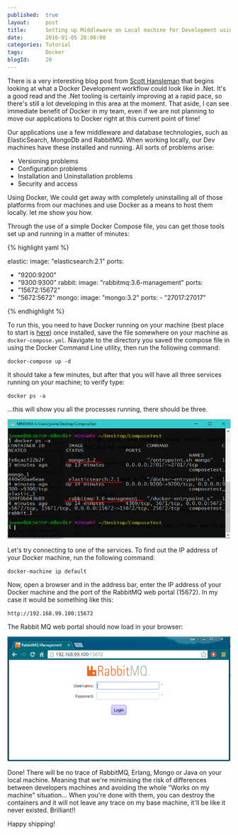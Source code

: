 ```yaml
---
published: 	true
layout: 	post
title:		Setting up Middleware on Local machine for Development using Docker
date: 		2016-01-05 20:00:00
categories: Tutorial
tags: 		Docker
blogId:     20
---
```


There is a very interesting blog post from [Scott Hansleman](http://www.hanselman.com/blog/BrainstormingDevelopmentWorkflowsWithDockerKitematicVirtualBoxAzureASPNETAndVisualStudio.aspx) that begins looking at what a Docker Development workflow could look like in .Net. It's a good read and the .Net tooling is certainly improving at a rapid pace, so there's still a lot developing in this area at the moment. That aside, I can see immediate benefit of Docker in my team, even if we are not planning to move our applications to Docker right at this current point of time! 

Our applications use a few middleware and database technologies, such as ElasticSearch, MongoDb and RabbitMQ. When working locally, our Dev machines have these installed and running. All sorts of problems arise:

- Versioning problems
- Configuration problems
- Installation and Uninstallation problems
- Security and access

Using Docker, We could get away with completely uninstalling all of those platforms from our machines and use Docker as a means to host them locally. let me show you how.

Through the use of a simple Docker Compose file, you can get those tools set up and running in a matter of minutes:

{% highlight yaml %}

elastic:
  image: "elasticsearch:2.1"
  ports:
   - "9200:9200"
   - "9300:9300"
rabbit:
  image: "rabbitmq:3.6-management"
  ports:
   - "15672:15672"
   - "5672:5672"
mongo:
  image: "mongo:3.2"
  ports:
    - "27017:27017"

{% endhighlight %}

To run this, you need to have Docker running on your machine (best place to start is [here](https://www.docker.com/docker-toolbox)) once installed, save the file somewhere on your machine as ```docker-compose.yml```. Navigate to the directory you saved the compose file in using the Docker Command Line utility, then run the following command:

    docker-compose up -d

It should take a few minutes, but after that you will have all three services running on your machine; to verify type:

    docker ps -a
    
...this will show you all the processes running, there should be three.

![Docker PS](/assets/articles/20/docker_ps.PNG)

Let's try connecting to one of the services. To find out the IP address of your Docker machine, run the following command:

    docker-machine ip default

Now, open a browser and in the address bar, enter the IP address of your Docker machine and the port of the RabbitMQ web portal (15672). In my case it would be something like this:

    http://192.168.99.100:15672
    
The Rabbit MQ web portal should now load in your browser:

![RabbitMQ Portal](/assets/articles/20/rabbitmq_portal.png)

Done! There will be no trace of RabbitMQ, Erlang, Mongo or Java on your local machine. Meaning that we're minimising the risk of differences between developers machines and avoiding the whole "Works on my machine" situation... When you're done with them, you can destroy the containers and it will not leave any trace on my base machine, it'll be like it never existed. Brilliant!!

Happy shipping!
